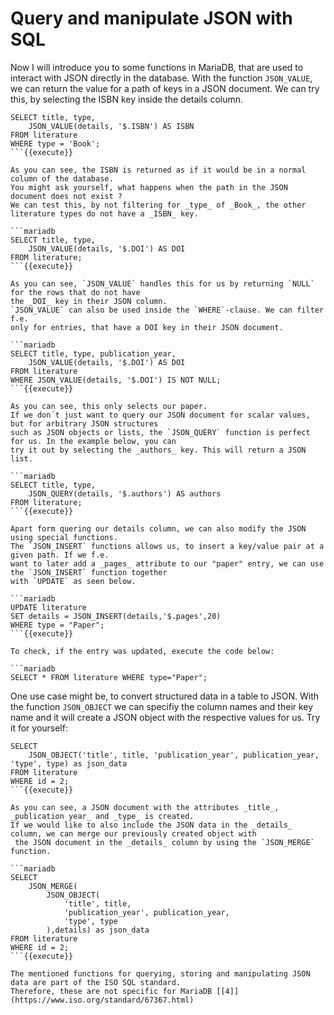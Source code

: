 # Query and manipulate JSON with SQL

Now I will introduce you to some functions in MariaDB, that are used to interact with JSON directly in 
the database. With the function `JSON_VALUE`, we can return the value for a path of keys in a JSON document.
We can try this, by selecting the ISBN key inside the details column.

```mariadb
SELECT title, type,
    JSON_VALUE(details, '$.ISBN') AS ISBN
FROM literature
WHERE type = 'Book';
```{{execute}}

As you can see, the ISBN is returned as if it would be in a normal column of the database. 
You might ask yourself, what happens when the path in the JSON document does not exist ? 
We can test this, by not filtering for _type_ of _Book_, the other literature types do not have a _ISBN_ key.

```mariadb
SELECT title, type,
    JSON_VALUE(details, '$.DOI') AS DOI
FROM literature;
```{{execute}}

As you can see, `JSON_VALUE` handles this for us by returning `NULL` for the rows that do not have
the _DOI_ key in their JSON column.
`JSON_VALUE` can also be used inside the `WHERE`-clause. We can filter f.e.
only for entries, that have a DOI key in their JSON document.

```mariadb
SELECT title, type, publication_year,
    JSON_VALUE(details, '$.DOI') AS DOI
FROM literature
WHERE JSON_VALUE(details, '$.DOI') IS NOT NULL;
```{{execute}}

As you can see, this only selects our paper. 
If we don´t just want to query our JSON document for scalar values, but for arbitrary JSON structures
such as JSON objects or lists, the `JSON_QUERY` function is perfect for us. In the example below, you can 
try it out by selecting the _authors_ key. This will return a JSON list.

```mariadb
SELECT title, type,
    JSON_QUERY(details, '$.authors') AS authors
FROM literature;
```{{execute}}

Apart form quering our details column, we can also modify the JSON using special functions.
The `JSON_INSERT` functions allows us, to insert a key/value pair at a given path. If we f.e.
want to later add a _pages_ attribute to our "paper" entry, we can use the `JSON_INSERT` function together
with `UPDATE` as seen below.

```mariadb
UPDATE literature
SET details = JSON_INSERT(details,'$.pages',20)
WHERE type = "Paper";
```{{execute}}

To check, if the entry was updated, execute the code below:

```mariadb
SELECT * FROM literature WHERE type="Paper";
```

One use case might be, to convert structured data in a table to JSON. With the function `JSON_OBJECT`
we can specifiy the column names and their key name and it will create a JSON object with the respective values for us.
Try it for yourself:

```mariadb
SELECT
    JSON_OBJECT('title', title, 'publication_year', publication_year, 'type', type) as json_data
FROM literature
WHERE id = 2;
```{{execute}}

As you can see, a JSON document with the attributes _title_, _publication year_ and _type_ is created.
If we would like to also include the JSON data in the _details_ column, we can merge our previously created object with
 the JSON document in the _details_ column by using the `JSON_MERGE` function. 

```mariadb
SELECT
    JSON_MERGE(
        JSON_OBJECT(
            'title', title,
            'publication_year', publication_year,
            'type', type
        ),details) as json_data
FROM literature
WHERE id = 2;
```{{execute}}

The mentioned functions for querying, storing and manipulating JSON data are part of the ISO SQL standard. 
Therefore, these are not specific for MariaDB [[4]](https://www.iso.org/standard/67367.html)